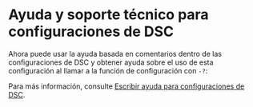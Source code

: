 # <a name="help-support-for-dsc-configurations"></a>Ayuda y soporte técnico para configuraciones de DSC

Ahora puede usar la ayuda basada en comentarios dentro de las configuraciones de DSC y obtener ayuda sobre el uso de esta configuración al llamar a la función de configuración con `-?`:  

Para más información, consulte [Escribir ayuda para configuraciones de DSC](https://msdn.microsoft.com/powershell/dsc/confighelp).